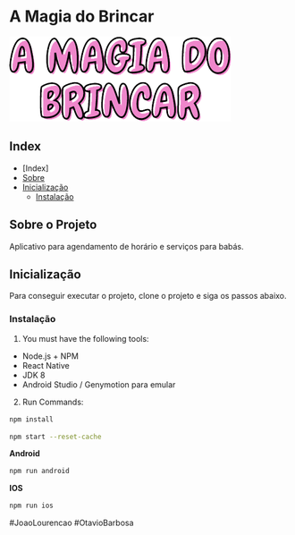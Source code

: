 # A Magia do Brincar

![image info](./src/assets/img/logo.png "MagiaDoBrincar")

## Index

- [Index]
- [Sobre](#sobre-o-projeto)
- [Inicialização](#inicializa%C3%A7%C3%A3o)
  - [Instalação](#instala%C3%A7%C3%A3o)

<!-- ABOUT THE PROJECT -->

## Sobre o Projeto

Aplicativo para agendamento de horário e serviços para babás.

<!-- GETTING STARTED -->

## Inicialização

Para conseguir executar o projeto, clone o projeto e siga os passos abaixo.

### Instalação

1. You must have the following tools:

- Node.js + NPM
- React Native
- JDK 8
- Android Studio / Genymotion para emular

2. Run Commands: 

```sh
npm install
```

```sh
npm start --reset-cache
```
**Android**

```sh
npm run android 
```

**IOS**

```sh
npm run ios
```

#JoaoLourencao #OtavioBarbosa

